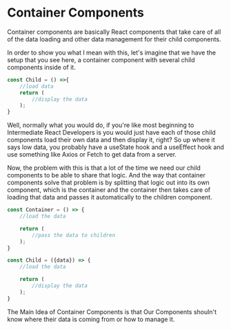 # Container Components
Container components are basically React components that take care of all of the data loading and other data management for their child components.

In order to show you what I mean with this, let's imagine that we have the setup that you see here, a container component with several child components inside of it. 

```jsx
const Child = () =>{
    //load data
    return (
        //display the data
    );
}
```

Well, normally what you would do, if you're like most beginning to Intermediate React Developers is you would just have each of those child components load their own data and then display it, right? So up where it says low data, you probably have a useState hook and a useEffect hook and use something like Axios or Fetch to get data from a server. 


Now, the problem with this is that a lot of the time we need our child components to be able to share that logic. And the way that container components solve that problem is by splitting that logic out into its own component, which is the container and the container then takes care of loading that data and passes it automatically to the children component.

```jsx
const Container = () => {
    //load the data

    return (
        //pass the data to children
    );
}
```

```jsx
const Child = ({data}) => {
    //load the data

    return (
        //display the data
    );
}
```

The Main Idea of Container Components is that Our Components shouln't know where their data
is coming from or how to manage it.

